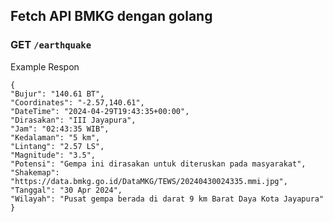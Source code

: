 ## Fetch API BMKG dengan golang


> 

### GET ``/earthquake``
Example Respon
```
{
"Bujur": "140.61 BT",
"Coordinates": "-2.57,140.61",
"DateTime": "2024-04-29T19:43:35+00:00",
"Dirasakan": "III Jayapura",
"Jam": "02:43:35 WIB",
"Kedalaman": "5 km",
"Lintang": "2.57 LS",
"Magnitude": "3.5",
"Potensi": "Gempa ini dirasakan untuk diteruskan pada masyarakat",
"Shakemap": "https://data.bmkg.go.id/DataMKG/TEWS/20240430024335.mmi.jpg",
"Tanggal": "30 Apr 2024",
"Wilayah": "Pusat gempa berada di darat 9 km Barat Daya Kota Jayapura"
}
```

